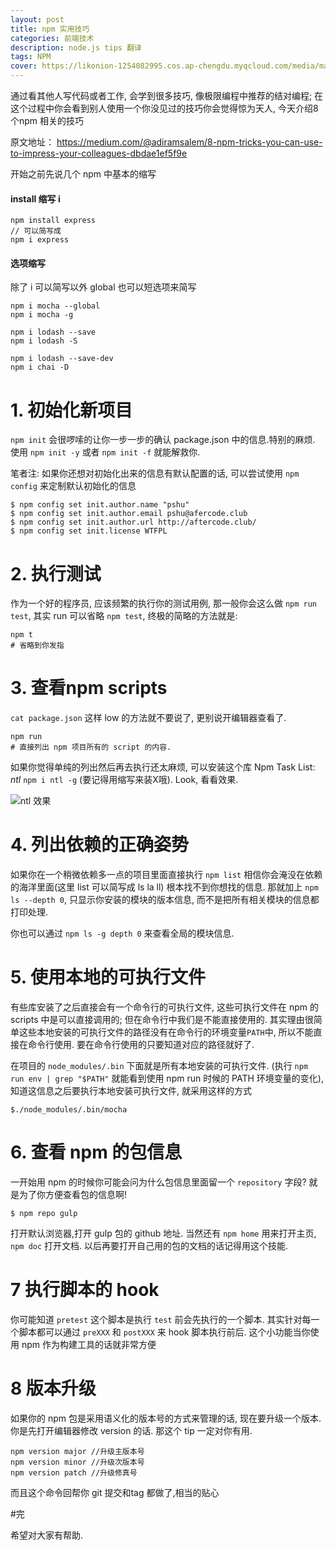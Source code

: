 ```yaml
---
layout: post
title: npm 实用技巧
categories: 前端技术
description: node.js tips 翻译
tags: NPM
cover: https://likonion-1254082995.cos.ap-chengdu.myqcloud.com/media/maxresdefault-npm.jpg
---
```


通过看其他人写代码或者工作, 会学到很多技巧, 像极限编程中推荐的结对编程; 在这个过程中你会看到别人使用一个你没见过的技巧你会觉得惊为天人, 今天介绍8个npm 相关的技巧

原文地址：
<https://medium.com/@adiramsalem/8-npm-tricks-you-can-use-to-impress-your-colleagues-dbdae1ef5f9e>


开始之前先说几个 npm 中基本的缩写

#### install 缩写 i

```
npm install express
// 可以简写成
npm i express
```
#### 选项缩写

除了 i 可以简写以外 global 也可以短选项来简写

```
npm i mocha --global
npm i mocha -g
```

```
npm i lodash --save
npm i lodash -S
```

```
npm i lodash --save-dev
npm i chai -D
```

# 1. 初始化新项目


`npm init` 会很啰嗦的让你一步一步的确认 package.json 中的信息.特别的麻烦.
使用 `npm init -y` 或者 `npm init -f` 就能解救你.


笔者注: 如果你还想对初始化出来的信息有默认配置的话, 可以尝试使用 `npm config` 来定制默认初始化的信息

```
$ npm config set init.author.name "pshu"
$ npm config set init.author.email pshu@afercode.club
$ npm config set init.author.url http://aftercode.club/
$ npm config set init.license WTFPL
```

# 2. 执行测试

作为一个好的程序员, 应该频繁的执行你的测试用例, 那一般你会这么做 `npm run test`, 其实 run 可以省略 `npm test`, 终极的简略的方法就是:

```
npm t
# 省略到你发指
```

# 3. 查看npm scripts
`cat package.json` 这样 low 的方法就不要说了, 更别说开编辑器查看了.

```
npm run
# 直接列出 npm 项目所有的 script 的内容.
```

如果你觉得单纯的列出然后再去执行还太麻烦, 可以安装这个库 Npm Task List: *ntl*  `npm i ntl -g` (要记得用缩写来装X哦). Look, 看看效果.

![ntl 效果](https://likonion-1254082995.cos.ap-chengdu.myqcloud.com/media/ZjjQ7Vi.gif?1)

# 4. 列出依赖的正确姿势

如果你在一个稍微依赖多一点的项目里面直接执行 `npm list` 相信你会淹没在依赖的海洋里面(这里 list 可以简写成 ls la ll) 根本找不到你想找的信息.
那就加上 `npm ls --depth 0`, 只显示你安装的模块的版本信息, 而不是把所有相关模块的信息都打印处理.

你也可以通过 `npm ls -g depth 0` 来查看全局的模块信息.

# 5. 使用本地的可执行文件

有些库安装了之后直接会有一个命令行的可执行文件, 这些可执行文件在 npm 的 scripts 中是可以直接调用的; 但在命令行中我们是不能直接使用的. 其实理由很简单这些本地安装的可执行文件的路径没有在命令行的环境变量`PATH`中, 所以不能直接在命令行使用. 要在命令行使用的只要知道对应的路径就好了.

在项目的 `node_modules/.bin` 下面就是所有本地安装的可执行文件. (执行 `npm run env | grep "$PATH"` 就能看到使用 npm run 时候的 PATH 环境变量的变化), 知道这信息之后要执行本地安装可执行文件, 就采用这样的方式

```
$./node_modules/.bin/mocha
```

# 6. 查看 npm 的包信息

一开始用 npm 的时候你可能会问为什么包信息里面留一个 `repository` 字段? 就是为了你方便查看包的信息啊!

```
$ npm repo gulp
```
打开默认浏览器,打开 gulp 包的 github 地址.
当然还有 `npm home` 用来打开主页, `npm doc` 打开文档. 以后再要打开自己用的包的文档的话记得用这个技能.

# 7 执行脚本的 hook

你可能知道 `pretest` 这个脚本是执行 `test` 前会先执行的一个脚本. 其实针对每一个脚本都可以通过 `preXXX` 和 `postXXX` 来 hook 脚本执行前后. 这个小功能当你使用 npm 作为构建工具的话就非常方便


# 8 版本升级

如果你的 npm 包是采用语义化的版本号的方式来管理的话, 现在要升级一个版本. 你是先打开编辑器修改 version 的话. 那这个 tip 一定对你有用.

```
npm version major //升级主版本号
npm version minor //升级次版本号
npm version patch //升级修真号
```

而且这个命令回帮你 git 提交和tag 都做了,相当的贴心

#完


希望对大家有帮助.

